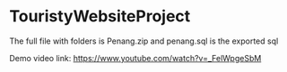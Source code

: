 # TouristyWebsiteProject
The full file with folders is Penang.zip and penang.sql is the exported sql

Demo video link: https://www.youtube.com/watch?v=_FelWpgeSbM
